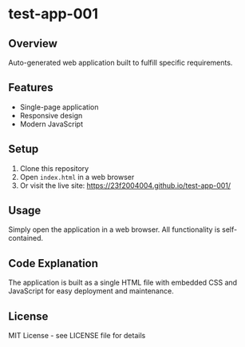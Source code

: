 # test-app-001

## Overview
Auto-generated web application built to fulfill specific requirements.

## Features
- Single-page application
- Responsive design
- Modern JavaScript

## Setup
1. Clone this repository
2. Open `index.html` in a web browser
3. Or visit the live site: https://23f2004004.github.io/test-app-001/

## Usage
Simply open the application in a web browser. All functionality is self-contained.

## Code Explanation
The application is built as a single HTML file with embedded CSS and JavaScript for easy deployment and maintenance.

## License
MIT License - see LICENSE file for details
